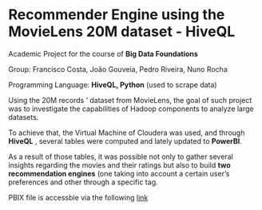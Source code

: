 # Recommender Engine using the MovieLens 20M dataset - HiveQL

Academic Project for the course of **Big Data Foundations**

Group: Francisco Costa, João Gouveia, Pedro Riveira, Nuno Rocha

Programming Language: **HiveQL, Python** (used to scrape data)

Using the 20M records ’ dataset from MovieLens, the goal of such project was to investigate the capabilities of Hadoop components to analyze large datasets.

To achieve that, the Virtual Machine of Cloudera was used, and through **HiveQL** , several tables were computed and lately updated to **PowerBI**.

As a result of those tables, it was possible not only to gather several insights regarding the movies and their ratings but also to build **two recommendation engines** (one taking into account a certain user’s preferences and other through a specific tag.

PBIX file is accessble via the following [link](https://app.powerbi.com/view?r=eyJrIjoiYjFhYzViODYtMmU5My00OTYzLWJjM2MtNTk3N2UwMmQ5NWZhIiwidCI6ImU0YmQ2OWZmLWU2ZjctNGMyZS1iMjQ3LTQxYjU0YmEyNDkwZSIsImMiOjh9)
